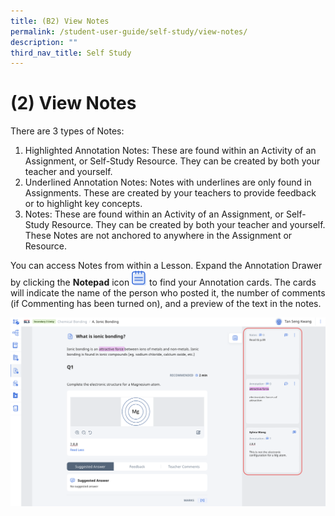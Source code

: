 ```yaml
---
title: (B2) View Notes
permalink: /student-user-guide/self-study/view-notes/
description: ""
third_nav_title: Self Study
---
```

<h1 id="-2-view-notes">(2) View Notes</h1>
<p>There are 3 types of Notes:</p>
<ol>
<li>Highlighted Annotation Notes: These are found within an Activity of an Assignment, or Self-Study Resource. They can be created by both your teacher and yourself.</li>
<li>Underlined Annotation Notes: Notes with underlines are only found in Assignments. These are created by your teachers to provide feedback or to highlight key concepts.</li>
<li>Notes: These are found within an Activity of an Assignment, or Self-Study Resource. They can be created by both your teacher and yourself. These Notes are not anchored to anywhere in the Assignment or Resource.</li>
</ol>
<p>You can access Notes from within a Lesson. Expand the Annotation Drawer by clicking the <strong>Notepad</strong> icon <img style="width:1.5rem; display: inline;" src="/images/Icons/Note.svg"> to find your Annotation cards. The cards will indicate the name of the person who posted it, the number of comments (if Commenting has been turned on), and a preview of the text in the notes.</p>
<p><img src="/images/1Student/SS-ViewNotes.png"></p>